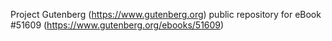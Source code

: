 Project Gutenberg (https://www.gutenberg.org) public repository for
eBook #51609 (https://www.gutenberg.org/ebooks/51609)

